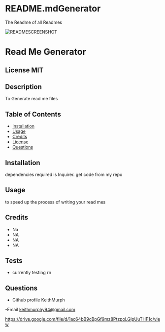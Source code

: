 # README.mdGenerator

The Readme of all Readmes

![READMESCREENSHOT](https://user-images.githubusercontent.com/85463607/125920543-ca8f87b5-ae39-40f6-ba64-f555623b3b2c.png)

#  Read Me Generator

 ## License  MIT


 ## Description
 To Generate read me files

 ## Table of Contents
 - [Installation](#howToInstall)
 - [Usage](#usage)
 - [Credits](#credits)
 - [License](#license)
 - [Questions](#questions)

 ## Installation
 dependencies required is Inquirer. get code from my repo

 ## Usage
 to speed up the process of writing your read mes
    
   

 ## Credits
- Na
- NA
- NA
- NA


 ## Tests

 - currently testing rn

 ## Questions

 - Github profile
  KeithMurph

  -Email
  keithmurphy94@gmail.com
  
  https://drive.google.com/file/d/1ac64bB9cBpGf9mz8PtzpoLGlpUuTHF1c/view
